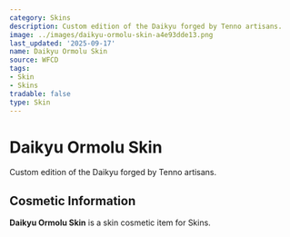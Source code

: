 ```yaml
---
category: Skins
description: Custom edition of the Daikyu forged by Tenno artisans.
image: ../images/daikyu-ormolu-skin-a4e93dde13.png
last_updated: '2025-09-17'
name: Daikyu Ormolu Skin
source: WFCD
tags:
- Skin
- Skins
tradable: false
type: Skin
---
```


# Daikyu Ormolu Skin

Custom edition of the Daikyu forged by Tenno artisans.

## Cosmetic Information

**Daikyu Ormolu Skin** is a skin cosmetic item for Skins.

